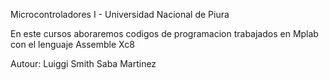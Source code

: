 Microcontroladores I - Universidad Nacional de Piura

En este cursos aboraremos codigos de programacion trabajados en Mplab con el lenguaje Assemble Xc8

Autour: Luiggi Smith Saba Martinez
